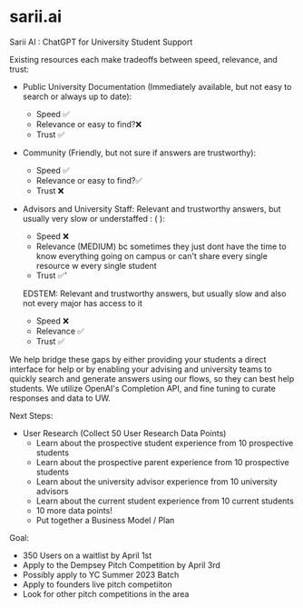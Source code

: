 # sarii.ai
Sarii AI : ChatGPT for University Student Support 

Existing resources each make tradeoffs between speed, relevance, and trust:

- Public University Documentation (Immediately available, but not easy to search or always up to date):
    - Speed ✅
    - Relevance or easy to find?❌
    - Trust ✅
- Community (Friendly, but not sure if answers are trustworthy):
    - Speed ✅
    - Relevance  or easy to find?✅
    - Trust ❌
- Advisors and University Staff: Relevant and trustworthy answers, but usually very slow or understaffed : ( ):
    - Speed ❌
    - Relevance (MEDIUM) bc sometimes they just dont have the time to know everything going on campus or can't share every single resource w every single student
    - Trust ✅’
    
    EDSTEM: Relevant and trustworthy answers, but usually slow and also not every major has access to it
    
    - Speed ❌
    - Relevance ✅
    - Trust ✅

We help bridge these gaps by either providing your students a direct interface for help or by enabling your advising and university teams to quickly search and generate answers using our flows, so they can best help students. We utilize OpenAI's Completion API, and fine tuning to curate 
responses and data to UW. 


Next Steps:
- User Research (Collect 50 User Research Data Points)
    - Learn about the prospective student experience from 10 prospective students
    - Learn about the prospective parent experience from 10 prospective students
    - Learn about the university advisor experience from 10 university advisors 
    - Learn about the current student experience from 10 current students 
    - 10 more data points!
    - Put together a Business Model / Plan



Goal:
 - 350 Users on a waitlist by April 1st 
 - Apply to the Dempsey Pitch Competition by April 3rd
 - Possibly apply to YC Summer 2023 Batch
 - Apply to founders live pitch competiiton 
 - Look for other pitch competitions in the area
